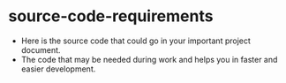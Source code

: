 # source-code-requirements
- Here is the source code that could go in your important project document.
- The code that may be needed during work and helps you in faster and easier development.
